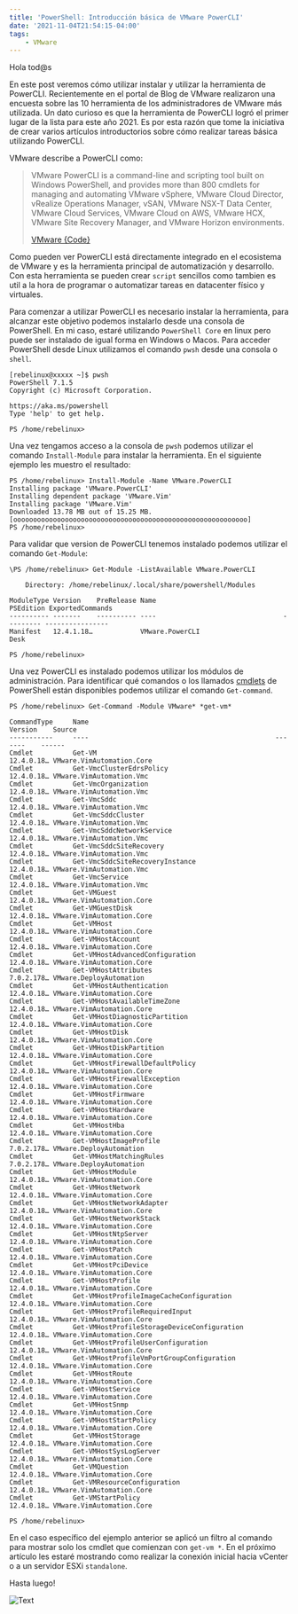 ```yaml
---
title: 'PowerShell: Introducción básica de VMware PowerCLI'
date: '2021-11-04T21:54:15-04:00'
tags:
    - VMware
---
```


Hola tod@s

En este post veremos cómo utilizar instalar y utilizar la herramienta de PowerCLI. Recientemente en el portal de Blog de VMware realizaron una encuesta sobre las 10 herramienta de los administradores de VMware más utilizada. Un dato curioso es que la herramienta de PowerCLI logró el primer lugar de la lista para este año 2021. Es por esta razón que tome la iniciativa de crear varios artículos introductorios sobre cómo realizar tareas básica utilizando PowerCLI.

VMware describe a PowerCLI como:

> VMware PowerCLI is a command-line and scripting tool built on Windows PowerShell, and provides more than 800 cmdlets for managing and automating VMware vSphere, VMware Cloud Director, vRealize Operations Manager, vSAN, VMware NSX-T Data Center, VMware Cloud Services, VMware Cloud on AWS, VMware HCX, VMware Site Recovery Manager, and VMware Horizon environments.
>
> [VMware {Code}](https://developer.vmware.com/web/tool/12.4/vmware-powercli)

Como pueden ver PowerCLI está directamente integrado en el ecosistema de VMware y es la herramienta principal de automatización y desarrollo. Con esta herramienta se pueden crear `script` sencillos como tambien es util a la hora de programar o automatizar tareas en datacenter físico y virtuales.

Para comenzar a utilizar PowerCLI es necesario instalar la herramienta, para alcanzar este objetivo podemos instalarlo desde una consola de PowerShell. En mi caso, estaré utilizando `PowerShell Core` en linux pero puede ser instalado de igual forma en Windows o Macos. Para acceder PowerShell desde Linux utilizamos el comando `pwsh` desde una consola o `shell`.

```text
[rebelinux@xxxxx ~]$ pwsh
PowerShell 7.1.5
Copyright (c) Microsoft Corporation.

https://aka.ms/powershell
Type 'help' to get help.

PS /home/rebelinux>
```

Una vez tengamos acceso a la consola de `pwsh` podemos utilizar el comando `Install-Module` para instalar la herramienta. En el siguiente ejemplo les muestro el resultado:

```text
PS /home/rebelinux> Install-Module -Name VMware.PowerCLI                                                                                                                                                                                                                                             Installing package 'VMware.PowerCLI'
Installing dependent package 'VMware.Vim' 
Installing package 'VMware.Vim'
Downloaded 13.78 MB out of 15.25 MB.  
[ooooooooooooooooooooooooooooooooooooooooooooooooooooooooooo]
PS /home/rebelinux>                                                                                                                        
```

Para validar que version de PowerCLI tenemos instalado podemos utilizar el comando `Get-Module`:

```text
\PS /home/rebelinux> Get-Module -ListAvailable VMware.PowerCLI

    Directory: /home/rebelinux/.local/share/powershell/Modules

ModuleType Version    PreRelease Name                                PSEdition ExportedCommands
---------- -------    ---------- ----                                --------- ----------------
Manifest   12.4.1.18…            VMware.PowerCLI                     Desk      

PS /home/rebelinux> 
```

Una vez PowerCLI es instalado podemos utilizar los módulos de administración. Para identificar qué comandos o los llamados [cmdlets](https://docs.microsoft.com/en-us/powershell/scripting/developer/cmdlet/cmdlet-overview?view=powershell-7.1) de PowerShell están disponibles podemos utilizar el comando `Get-command`.

```text
PS /home/rebelinux> Get-Command -Module VMware* *get-vm*

CommandType     Name                                               Version    Source
-----------     ----                                               -------    ------
Cmdlet          Get-VM                                             12.4.0.18… VMware.VimAutomation.Core
Cmdlet          Get-VmcClusterEdrsPolicy                           12.4.0.18… VMware.VimAutomation.Vmc
Cmdlet          Get-VmcOrganization                                12.4.0.18… VMware.VimAutomation.Vmc
Cmdlet          Get-VmcSddc                                        12.4.0.18… VMware.VimAutomation.Vmc
Cmdlet          Get-VmcSddcCluster                                 12.4.0.18… VMware.VimAutomation.Vmc
Cmdlet          Get-VmcSddcNetworkService                          12.4.0.18… VMware.VimAutomation.Vmc
Cmdlet          Get-VmcSddcSiteRecovery                            12.4.0.18… VMware.VimAutomation.Vmc
Cmdlet          Get-VmcSddcSiteRecoveryInstance                    12.4.0.18… VMware.VimAutomation.Vmc
Cmdlet          Get-VmcService                                     12.4.0.18… VMware.VimAutomation.Vmc
Cmdlet          Get-VMGuest                                        12.4.0.18… VMware.VimAutomation.Core
Cmdlet          Get-VMGuestDisk                                    12.4.0.18… VMware.VimAutomation.Core
Cmdlet          Get-VMHost                                         12.4.0.18… VMware.VimAutomation.Core
Cmdlet          Get-VMHostAccount                                  12.4.0.18… VMware.VimAutomation.Core
Cmdlet          Get-VMHostAdvancedConfiguration                    12.4.0.18… VMware.VimAutomation.Core
Cmdlet          Get-VMHostAttributes                               7.0.2.178… VMware.DeployAutomation
Cmdlet          Get-VMHostAuthentication                           12.4.0.18… VMware.VimAutomation.Core
Cmdlet          Get-VMHostAvailableTimeZone                        12.4.0.18… VMware.VimAutomation.Core
Cmdlet          Get-VMHostDiagnosticPartition                      12.4.0.18… VMware.VimAutomation.Core
Cmdlet          Get-VMHostDisk                                     12.4.0.18… VMware.VimAutomation.Core
Cmdlet          Get-VMHostDiskPartition                            12.4.0.18… VMware.VimAutomation.Core
Cmdlet          Get-VMHostFirewallDefaultPolicy                    12.4.0.18… VMware.VimAutomation.Core
Cmdlet          Get-VMHostFirewallException                        12.4.0.18… VMware.VimAutomation.Core
Cmdlet          Get-VMHostFirmware                                 12.4.0.18… VMware.VimAutomation.Core
Cmdlet          Get-VMHostHardware                                 12.4.0.18… VMware.VimAutomation.Core
Cmdlet          Get-VMHostHba                                      12.4.0.18… VMware.VimAutomation.Core
Cmdlet          Get-VMHostImageProfile                             7.0.2.178… VMware.DeployAutomation
Cmdlet          Get-VMHostMatchingRules                            7.0.2.178… VMware.DeployAutomation
Cmdlet          Get-VMHostModule                                   12.4.0.18… VMware.VimAutomation.Core
Cmdlet          Get-VMHostNetwork                                  12.4.0.18… VMware.VimAutomation.Core
Cmdlet          Get-VMHostNetworkAdapter                           12.4.0.18… VMware.VimAutomation.Core
Cmdlet          Get-VMHostNetworkStack                             12.4.0.18… VMware.VimAutomation.Core
Cmdlet          Get-VMHostNtpServer                                12.4.0.18… VMware.VimAutomation.Core
Cmdlet          Get-VMHostPatch                                    12.4.0.18… VMware.VimAutomation.Core
Cmdlet          Get-VMHostPciDevice                                12.4.0.18… VMware.VimAutomation.Core
Cmdlet          Get-VMHostProfile                                  12.4.0.18… VMware.VimAutomation.Core
Cmdlet          Get-VMHostProfileImageCacheConfiguration           12.4.0.18… VMware.VimAutomation.Core
Cmdlet          Get-VMHostProfileRequiredInput                     12.4.0.18… VMware.VimAutomation.Core
Cmdlet          Get-VMHostProfileStorageDeviceConfiguration        12.4.0.18… VMware.VimAutomation.Core
Cmdlet          Get-VMHostProfileUserConfiguration                 12.4.0.18… VMware.VimAutomation.Core
Cmdlet          Get-VMHostProfileVmPortGroupConfiguration          12.4.0.18… VMware.VimAutomation.Core
Cmdlet          Get-VMHostRoute                                    12.4.0.18… VMware.VimAutomation.Core
Cmdlet          Get-VMHostService                                  12.4.0.18… VMware.VimAutomation.Core
Cmdlet          Get-VMHostSnmp                                     12.4.0.18… VMware.VimAutomation.Core
Cmdlet          Get-VMHostStartPolicy                              12.4.0.18… VMware.VimAutomation.Core
Cmdlet          Get-VMHostStorage                                  12.4.0.18… VMware.VimAutomation.Core
Cmdlet          Get-VMHostSysLogServer                             12.4.0.18… VMware.VimAutomation.Core
Cmdlet          Get-VMQuestion                                     12.4.0.18… VMware.VimAutomation.Core
Cmdlet          Get-VMResourceConfiguration                        12.4.0.18… VMware.VimAutomation.Core
Cmdlet          Get-VMStartPolicy                                  12.4.0.18… VMware.VimAutomation.Core

PS /home/rebelinux>
```

En el caso específico del ejemplo anterior se aplicó un filtro al comando para mostrar solo los cmdlet que comienzan con `get-vm *`. En el próximo artículo les estaré mostrando como realizar la conexión inicial hacia vCenter o a un servidor ESXi `standalone`.

Hasta luego!

![Text](/img/thats-my-secret-p0jvg2.webp#center)
